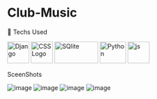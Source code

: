 # Club-Music

🧰 Techs Used

<img src="https://cdn.worldvectorlogo.com/logos/django.svg" alt="Django" width="50" height="50"/>  <img src="https://cdn.worldvectorlogo.com/logos/react-2.svg" alt="CSS Logo" width="50" height="50"/>  <img src="https://cdn.worldvectorlogo.com/logos/sqlite.svg" alt="SQlite" width="100" height="50"/>   <img src="https://cdn.worldvectorlogo.com/logos/python-5.svg" alt="Python" width="60" height="50"/> <img src="https://cdn.worldvectorlogo.com/logos/javascript-1.svg" alt="js" width="50" height="50"/> 

SceenShots

![image](https://user-images.githubusercontent.com/68737300/147409035-8f2c270d-e064-46b0-aad3-a425a1354035.png)
![image](https://user-images.githubusercontent.com/68737300/147409125-b7e11e30-34ae-469c-b2e4-20bbe5099bfe.png)
![image](https://user-images.githubusercontent.com/68737300/147409133-1c5ac70c-b8d7-4cbe-910f-6ecc1a1bc230.png)
![image](https://user-images.githubusercontent.com/68737300/147409174-8e6c0d15-cd07-457b-b5a4-98f112c317ae.png)
